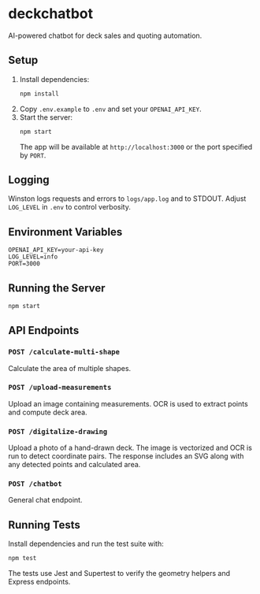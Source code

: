 # deckchatbot

AI-powered chatbot for deck sales and quoting automation.

## Setup
1. Install dependencies:
   ```bash
   npm install
   ```
2. Copy `.env.example` to `.env` and set your `OPENAI_API_KEY`.
3. Start the server:
   ```bash
   npm start
   ```
   The app will be available at `http://localhost:3000` or the port specified by `PORT`.

## Logging
Winston logs requests and errors to `logs/app.log` and to STDOUT. Adjust `LOG_LEVEL` in `.env` to control verbosity.

## Environment Variables
```
OPENAI_API_KEY=your-api-key
LOG_LEVEL=info
PORT=3000
```

## Running the Server
```bash
npm start
```

## API Endpoints

### `POST /calculate-multi-shape`
Calculate the area of multiple shapes.

### `POST /upload-measurements`
Upload an image containing measurements. OCR is used to extract points and compute deck area.

### `POST /digitalize-drawing`
Upload a photo of a hand-drawn deck. The image is vectorized and OCR is run to detect coordinate pairs. The response includes an SVG along with any detected points and calculated area.

### `POST /chatbot`
General chat endpoint.

## Running Tests
Install dependencies and run the test suite with:
```bash
npm test
```

The tests use Jest and Supertest to verify the geometry helpers and Express endpoints.

